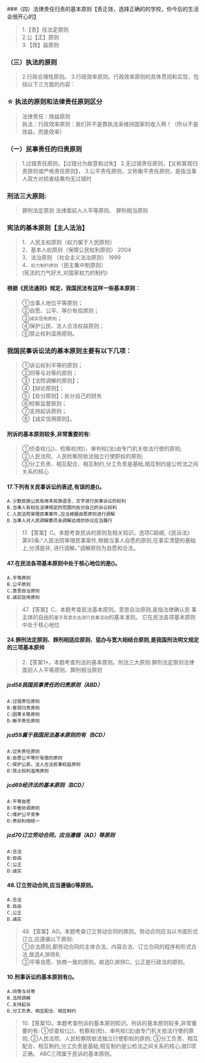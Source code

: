 ###（四）法律责任归责的基本原则【责正效，选择正确的的学校，你今后的生活会很开心的】
>   1.【责】任法定原则      
    2.公【正】原则      
    3.【效】益原则      

### （三）执法的原则
>   2.行政合理性原则。
    3.行政效率原则。行政效率原则的具体贯彻和实现，包括以下三方面的内容：

### ☆ 执法的原则和法律责任原则区分
>   法律责任：效益原则    
    执法：行政效率原则：我们并不是靠执法来维持国家的收入啊！（所以不是效益，而是效率）
    

### （一）民事责任的归责原则
>   1.过错责任原则，【过错分为故意和过失】
    2.无过错责任原则，【又称客观归责原则或严格责任原则】，
    3.公平责任原则，又称衡平责任原则，是指当事人双方对损害结果均无过错时


### 刑法三大原则:
>   罪刑法定原则
    法律面前人人平等原则、
    罪刑相当原则  

### 宪法的基本原则【主人法治】
>   1．人民主权原则（权力属于人民原则）    
    2．基本人权原则（保障公民权利原则） 2004    
    3．法治原则 （社会主义法治原则） 1999    
    4．`权力制约原则`（民主集中制原则）     
    (宪法的力气好大,对国家权力的制约)


#### 根据《民法通则》规定，我国民法有这样一些基本原则：    
>   ①当事人地位平等原则；     
    ②自愿、公平、等价有偿原则；     
    ③`诚实信用原则`；     
    ④保护公民、法人合法权益原则；     
    ⑤禁止权利滥用原则。     

### 我国民事诉讼法的基本原则主要有以下几项：
>   ①诉讼权利平等的原则；    
    ②同等与对等的原则；    
    ③【法院调解的原则】；    
    ④【辩论原则】；    
    ⑤【处分原则】；处分自己的财务    
    ⑥检察监督原则；    
    ⑦支持起诉原则；    
    ⑧【诚实信用原则】。    


#### 刑诉的基本原则较多,非常重要的有:
>   ①侦查权(公)、检察权(检)、审判权(法)由专门机关依法行使的原则;    
    ②人民法院、人民检察院依法独立行使职权的原则;    
    ③分工负责、相互配合、相互制约,分工负责是基础,相互制约是公检法之间关系的核心    

#### 17.下列有关民事诉讼的表述,有误的是()。
    A.少数民族公民有用本民族语言、文字进行民事诉讼的权利
    B.当事人有权在法律规定的范围内处分自己的诉讼权利
    C.人民法院审理民事案件,应当根据自愿原则进行调解
    D.当事人对人民调解委员会调解达成的协议应当履行
>   17.【答案】C。本题考查民诉的原则及相关知识。选项C超纲,《民诉法》
    第93条:“人民法院审理民事案件,根据当事人自愿的原则,在事实清楚的基础上,分清是非,
    进行调解。”调解原则为自愿和合法。

#### 47.在民法各项基本原则中处于核心地位的是()。
    A.平等原则
    B.公平原则
    C.意思自治原则
    D.诚实信用原则
>   47.【答案】C。本题考查民法基本原则。意思自治原则,是指法律确认民
    事主体的自由的`基于其意志去进行民事活动`的基本准则。
    它在民法各项基本原则中处于核心地位

    
#### 24.罪刑法定原则、罪刑相适应原则、惩办与宽大相结合原则,是我国刑法明文规定的三项基本原帅
>   2.【答案1×。本题考查刑法的基本原则。刑法三大原则:罪刑法定原则法律面前人人平等原则、罪刑相当原则    


##### jcd58我国民事责任的归责原则（ABD）
    A:过错责任原则
    B:客观归责原则
    C:因果关联原则
    D:衡平责任原则

##### jcd59属于我国民法基本原则的有（BCD）
    A:过失责任原则
    B:自愿公平等价有偿的原则
    C:保护公民，法人合法民事权益原则
    D:禁止权利滥用原则


##### jcd69经济法的基本原则（BCD）
    A:平等自愿
    B:平衡协调原则
    C:维护公平竞争
    D:责权利相统一

##### jcd70订立劳动合同，应当遵循（AD）等原则
    A:合法
    B:自由
    C:公正
    D:诚实

#### 48.订立劳动合同,应当遵循()等原则。
    A.合法
    B.自由
    C.公正
    D.诚实
>   48.【答案】AD。本题考查订立劳动合同的原则。劳动合同应当以书面形式    
    订立,应遵循以下原则:    
    ①合法原则,即劳动合同的主体合法、内容合法、订立合同的程序和形式合法,故选A,排除B;    
    ②平等自愿、协商一致的原则。故选D,排除C。公正是行政法的原则。  

#### 10.刑事诉讼的基本原则有()。
    A.同等与对等
    B.法院调解
    C.支持起诉
    D.分工负责、相互配合、相互制约
>   10.【答案1D。本题考查刑诉的基本原则知识。刑诉的基本原则较多,非常重要的有:
    ①侦查权(公)、检察权(检)、审判权(法)由专门机关依法行使的原则;
    ②人民法院、人民检察院依法独立行使职权的原则;
    ③分工负责、相互配合、相互制约,分工负责是基础,相互制约是公检法之间关系的核心;故D项正确。
    ABC三项属于民诉的基本原则。























        